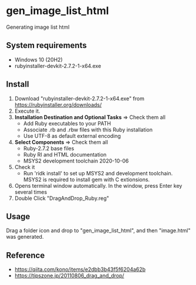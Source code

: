 # gen_image_list_html
Generating image list html

## System requirements
* Windows 10 (20H2)
* rubyinstaller-devkit-2.7.2-1-x64.exe

## Install
1. Download "rubyinstaller-devkit-2.7.2-1-x64.exe" from https://rubyinstaller.org/downloads/
2. Execute it.
3. **Installation Destination and Optional Tasks** => Check them all
    - Add Ruby executables to your PATH
    - Associate .rb and .rbw files with this Ruby installation
    - Use UTF-8 as default external encoding
4. **Select Components** => Check them all
    - Ruby-2.7.2 base files
    - Ruby RI and HTML documentation
    - MSYS2 development toolchain 2020-10-06
5. Check it
    - Run 'ridk install' to set up MSYS2 and development toolchain. MSYS2 is required to install gem with C extionsions.
6. Opens terminal window automatically. In the window, press Enter key several times
7. Double Click "DragAndDrop_Ruby.reg"

## Usage
Drag a folder icon and drop to "gen_image_list_html", and then "image.html" was generated.

## Reference
- https://qiita.com/kono/items/e2dbb3b43f5f6204a62b
- https://tipszone.jp/20110806_drag_and_drop/
